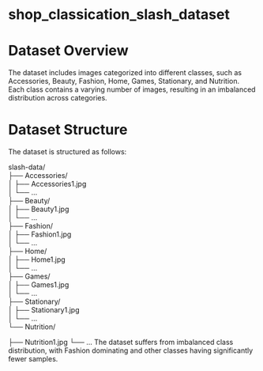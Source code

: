 # shop_classication_slash_dataset

# Dataset Overview
The dataset includes images categorized into different classes, such as Accessories, Beauty, Fashion, Home, Games, Stationary, and Nutrition. Each class contains a varying number of images, resulting in an imbalanced distribution across categories.

# Dataset Structure
The dataset is structured as follows:
<p class="has-line-data" data-line-start="0" data-line-end="20">slash-data/<br>
├── Accessories/<br>
│   ├── Accessories1.jpg<br>
│   └── …<br>
├── Beauty/<br>
│   ├── Beauty1.jpg<br>
│   └── …<br>
├── Fashion/<br>
│   ├── Fashion1.jpg<br>
│   └── …<br>
├── Home/<br>
│   ├── Home1.jpg<br>
│   └── …<br>
├── Games/<br>
│   ├── Games1.jpg<br>
│   └── …<br>
├── Stationary/<br>
│   ├── Stationary1.jpg<br>
│   └── …<br>
└── Nutrition/</p>
    ├── Nutrition1.jpg
    └── ...
The dataset suffers from imbalanced class distribution, with Fashion dominating and other classes having significantly fewer samples. 
